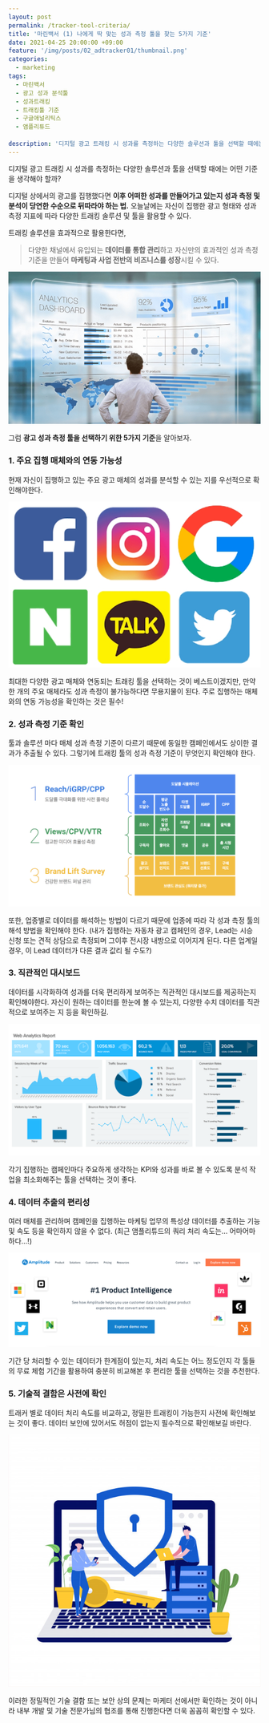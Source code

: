 ```yaml
---
layout: post
permalink: /tracker-tool-criteria/
title: '마린백서 (1) 나에게 딱 맞는 성과 측정 툴을 찾는 5가지 기준'
date: 2021-04-25 20:00:00 +09:00
feature: '/img/posts/02_adtracker01/thumbnail.png'
categories:
  - marketing
tags:
  - 마린백서
  - 광고 성과 분석툴
  - 성과트래킹
  - 트래킹툴 기준
  - 구글애널리틱스
  - 앰플리튜드

description: '디지털 광고 트래킹 시 성과를 측정하는 다양한 솔루션과 툴을 선택할 때에는 어떤 기준을 생각해야 할까?'
---
```

디지털 광고 트래킹 시 성과를 측정하는 다양한 솔루션과 툴을 선택할 때에는 어떤 기준을 생각해야 할까?

디지털 상에서의 광고를 집행했다면 **이후 어떠한 성과를 만들어가고 있는지 성과 측정 및 분석이 당연한 수순으로 뒤따라야 하는 법.** 오늘날에는 자신이 집행한 광고 형태와 성과 측정 지표에 따라 다양한 트래킹 솔루션 및 툴을 활용할 수 있다.

트래킹 솔루션을 효과적으로 활용한다면,

> 다양한 채널에서 유입되는 **데이터를 통합 관리**하고
자신만의 효과적인 성과 측정 기준을 만들어 **마케팅과 사업 전반의 비즈니스를 성장**시킬 수 있다.

![analytics](/img/posts/02_adtracker01/01.jpg)

그럼 **광고 성과 측정 툴을 선택하기 위한 5가지 기준**을 알아보자.

### 1. 주요 집행 매체와의 연동 가능성

현재 자신이 집행하고 있는 주요 광고 매체의 성과를 분석할 수 있는 지를 우선적으로 확인해야한다.

![media](/img/posts/02_adtracker01/02.jpg)

최대한 다양한 광고 매체와 연동되는 트래킹 툴을 선택하는 것이 베스트이겠지만, 만약 한 개의 주요 매체라도 성과 측정이 불가능하다면 무용지물이 된다.
주로 집행하는 매체와의 연동 가능성을 확인하는 것은 필수!

### 2. 성과 측정 기준 확인

툴과 솔루션 마다 매체 성과 측정 기준이 다르기 때문에 동일한 캠페인에서도 상이한 결과가 추출될 수 있다. 그렇기에 트래킹 툴의 성과 측정 기준이 무엇인지 확인해야 한다.

![criteria](/img/posts/02_adtracker01/03.png)

또한, 업종별로 데이터를 해석하는 방법이 다르기 때문에 업종에 따라 각 성과 측정 툴의 해석 방법을 확인해야 한다.
(내가 집행하는 자동차 광고 캠페인의 경우, Lead는 시승 신청 또는 견적 상담으로 측정되며 그이후 전시장 내방으로 이어지게 된다. 다른 업계일 경우, 이 Lead 데이터가 다른 결과 값리 될 수도?)


### 3. 직관적인 대시보드

데이터를 시각화하여 성과를 더욱 편리하게 보여주는 직관적인 대시보드를 제공하는지 확인해야한다. 자신이 원하는 데이터를 한눈에 볼 수 있는지, 다양한 수치 데이터를 직관적으로 보여주는 지 등을 확인하길.

![report](/img/posts/02_adtracker01/04.png)

각기 집행하는 캠페인마다 주요하게 생각하는 KPI와 성과를 바로 볼 수 있도록 분석 작업을 최소화해주는 툴을 선택하는 것이 좋다.

### 4. 데이터 추출의 편리성

여러 매체를 관리하며 캠페인을 집행하는 마케팅 업무의 특성상 데이터를 추출하는 기능 및 속도 등을 확인하지 않을 수 없다. (최근 앰플리튜드의 쿼리 처리 속도는… 어마어마하다…!)

![Amplitude](/img/posts/02_adtracker01/05.png)

기간 당 처리할 수 있는 데이터가 한계점이 있는지, 처리 속도는 어느 정도인지 각 툴들의 무료 체험 기간을 활용하여 충분히 비교해본 후 편리한 툴을 선택하는 것을 추천한다.

### 5. 기술적 결함은 사전에 확인

트래커 별로 데이터 처리 속도를 비교하고, 정밀한 트래킹이 가능한지 사전에 확인해보는 것이 좋다. 데이터 보안에 있어서도 허점이 없는지 필수적으로 확인해보길 바란다.

![security](/img/posts/02_adtracker01/06.jpg)

이러한 정밀적인 기술 결함 또는 보안 상의 문제는 마케터 선에서만 확인하는 것이 아니라 내부 개발 및 기술 전문가님의 협조를 통해 진행한다면 더욱 꼼꼼히 확인할 수 있다.  
